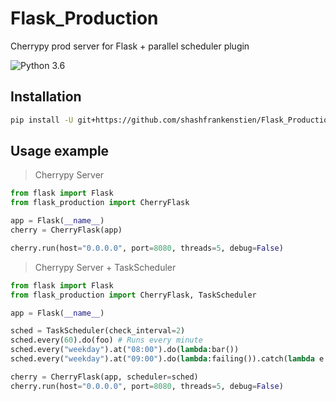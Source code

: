 # Flask_Production
Cherrypy prod server for Flask + parallel scheduler plugin

![Python 3.6](https://img.shields.io/badge/python-3.6+-blue.svg)

## Installation

```sh
pip install -U git+https://github.com/shashfrankenstien/Flask_Production.git
```


## Usage example

> Cherrypy Server
```py
from flask import Flask
from flask_production import CherryFlask

app = Flask(__name__)
cherry = CherryFlask(app)

cherry.run(host="0.0.0.0", port=8080, threads=5, debug=False)
```

> Cherrypy Server + TaskScheduler
```py
from flask import Flask
from flask_production import CherryFlask, TaskScheduler

app = Flask(__name__)

sched = TaskScheduler(check_interval=2)
sched.every(60).do(foo) # Runs every minute
sched.every("weekday").at("08:00").do(lambda:bar())
sched.every("weekday").at("09:00").do(lambda:failing()).catch(lambda e: print(e))

cherry = CherryFlask(app, scheduler=sched)
cherry.run(host="0.0.0.0", port=8080, threads=5, debug=False)
```
